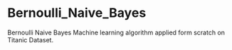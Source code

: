 # Bernoulli_Naive_Bayes
Bernoulli Naive Bayes Machine learning algorithm applied form scratch on Titanic Dataset.

